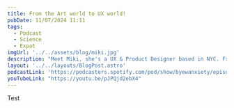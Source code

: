 ```yaml
---
title: From the Art world to UX world!
pubDate: 11/07/2024 11:11
tags:
  - Podcast
  - Science
  - Expat
imgUrl: '../../assets/blog/miki.jpg'
description: "Meet Miki, she's a UX & Product Designer based in NYC. From Tokyo -> Antwerp -> Paris -> NYC, listen to her amazing story about switching careers from the art world to the UX world and how she dealt with her wanxiety and turned it into fuel to help her grow! Read about her journey under Career Paths."
layout: '../../layouts/BlogPost.astro'
podcastLink: 'https://podcasters.spotify.com/pod/show/byewanxiety/episodes/From-the-Art-world-to-UX-world-e2m06q8'
youTubeLink: "https://youtu.be/pJPQjd2ebX4"
---
```


Test